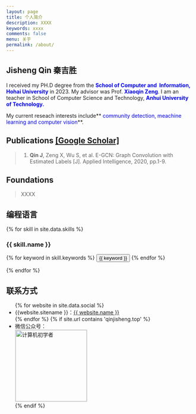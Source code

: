 ```yaml
---
layout: page
title: 个人简介
description: XXXX
keywords: xxxx
comments: false
menu: 关于
permalink: /about/
---
```




## Jisheng Qin 秦吉胜

I received my PH.D degree from the **<font color="blue">School of Computer and  Information, Hohai University</font>** in 2023. My advisor was Prof. **<font color="blue">Xiaoqin Zeng</font>**. I am an teacher in School of Computer Science and Technology, **<font color="blue">Anhui University of Technology.</font>**

My current reseach interests include**<font color="blue"> community detection, meachine learning and computer vision</font>**.



## Publications [[Google Scholar]](https://scholar.google.com/)

> 1. **Qin J**, Zeng X, Wu S, et al. E-GCN: Graph Convolution with Estimated Labels [J]. Applied Intelligence, 2020, pp.1-9.









## Foundations

> XXXX







## 编程语言

{% for skill in site.data.skills %}

### {{ skill.name }}

<div class="btn-inline">
{% for keyword in skill.keywords %}
<button class="btn btn-outline" type="button">{{ keyword }}</button>
{% endfor %}
</div>

{% endfor %}



## 联系方式

<ul>
{% for website in site.data.social %}
<li>{{website.sitename }}：<a href="{{ website.url }}" target="_blank">{{ website.name }}</a></li>
{% endfor %}
{% if site.url contains 'qinjisheng.top' %}
<li>
微信公众号：<br />
<img style="height:192px;width:192px;border:1px solid lightgrey;" src="{{ assets_base_url }}/assets/images/qrcode.jpg" alt="计算机初学者" />
</li>
{% endif %}
</ul>



